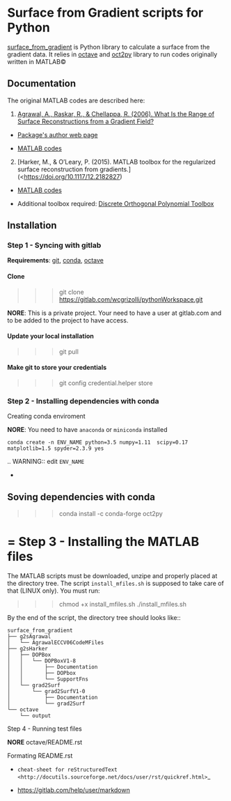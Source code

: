 

Surface from Gradient scripts for Python
========================================

[surface_from_gradient] is Python library to calculate a surface from the
gradient data. It relies in [octave] and [oct2py] library to run codes
originally written in MATLAB©

Documentation
-------------

The original MATLAB codes are described here:

1) [Agrawal, A., Raskar, R., & Chellappa, R. (2006). What Is the Range of Surface Reconstructions from a Gradient Field?](https://doi.org/10.1007/11744023_45)

- [Package's author web page](http://www.cs.cmu.edu/~ILIM/projects/IM/aagrawal/)

- [MATLAB codes](http://www.cs.cmu.edu/~ILIM/projects/IM/aagrawal/eccv06/RangeofSurfaceReconstructions.html)

2) [Harker, M., & O’Leary, P. (2015). MATLAB toolbox for the regularized surface reconstruction from gradients.](<https://doi.org/10.1117/12.2182827)

- [MATLAB codes](https://www.mathworks.com/matlabcentral/fileexchange/43149-surface-reconstruction-from-gradient-fieldsgrad2surf-version-1-0?s_tid=prof_contriblnk)

- Additional toolbox required: [Discrete Orthogonal Polynomial Toolbox](http://docutils.sourceforge.net/docs/user/rst/quickref.html)


Installation
-------------

### Step 1 - Syncing with gitlab


**Requirements**: [git], [conda], [octave]


#### Clone

>>> git clone https://gitlab.com/wcgrizolli/pythonWorkspace.git

 
**NORE**: This is a private project. Your need to have a user at gitlab.com and to be added to the project to have access.


#### Update your local installation


>>> git pull


#### Make git to store your credentials


>>> git config credential.helper store




### Step 2 - Installing dependencies with conda



Creating conda enviroment


**NORE**: You need to have ``anaconda`` or ``miniconda`` installed

```shell
conda create -n ENV_NAME python=3.5 numpy=1.11  scipy=0.17 matplotlib=1.5 spyder=2.3.9 yes
```

.. WARNING:: edit ``ENV_NAME``

-
Soving dependencies with conda
-

>>> conda install -c conda-forge oct2py


=
Step 3 - Installing the MATLAB files
=

The MATLAB scripts must be downloaded, unzipe and properly
placed at the directory tree. The script ``install_mfiles.sh`` is supposed to
take care of that (LINUX only). You must run:

>>> chmod +x install_mfiles.sh
>>> ./install_mfiles.sh



By the end of the script, the directory tree should looks like::

	surface_from_gradient
	├── g2sAgrawal
	│   └── AgrawalECCV06CodeMFiles
	├── g2sHarker
	│   ├── DOPBox
	│   │   └── DOPBoxV1-8
	│   │       ├── Documentation
	│   │       ├── DOPbox
	│   │       └── SupportFns
	│   └── grad2Surf
	│       └── grad2SurfV1-0
	│           ├── Documentation
	│           └── grad2Surf
	└── octave
		└── output



Step 4 - Running test files


**NORE** octave/README.rst


Formating README.rst


* `cheat-sheet for reStructuredText <http://docutils.sourceforge.net/docs/user/rst/quickref.html>`_

* https://gitlab.com/help/user/markdown





[surface_from_gradient]: https://gitlab.com/wcgrizolli/surface_from_gradient "surface_from_gradient"
[octave]: https://www.gnu.org/software/octave/ "GNU Octave"
[oct2py]: http://blink1073.github.io/oct2py/ "oct2py"
[conda]: https://conda.io/docs/index.html "conda"
[git]: https://git-scm.com "git"

